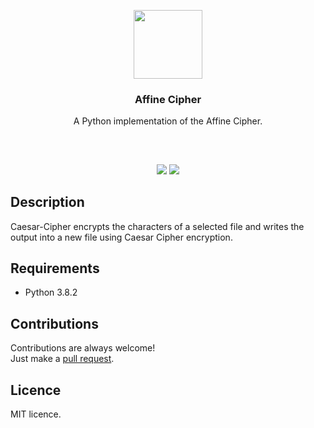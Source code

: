 <p align="center">
<img src="https://i.imgur.com/yLtUqhZ.png" height="110px" width="auto"/>
<br/>
<h3 align="center">Affine Cipher</h3>
<p align="center">A Python implementation of the Affine Cipher.</p>
<h2></h2>
</p>
<br />

<p align="center">
<a href="../../issues"><img src="https://img.shields.io/github/issues/aminbeigi/Affine-Cipher.svg?style=flat-square" /></a>
<a href="../../pulls"><img src="https://img.shields.io/github/issues-pr/aminbeigi/Affine-Cipher.svg?style=flat-square" /></a> 
</p>

## Description
Caesar-Cipher encrypts the characters of a selected file and writes the output into a new file using Caesar Cipher encryption.  

## Requirements
* Python 3.8.2

## Contributions
Contributions are always welcome!  
Just make a [pull request](../../pulls).

## Licence
MIT licence.
